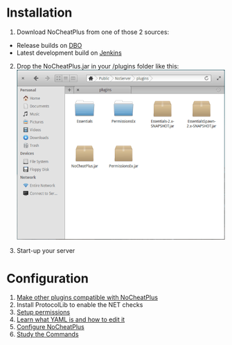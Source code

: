 # Installation
1. Download NoCheatPlus from one of those 2 sources:
 * Release builds on [DBO]
 * Latest development build on [Jenkins]

2. Drop the NoCheatPlus.jar in your /plugins folder like this:  ![Installation](Resources/Installation.gif)  

3. Start-up your server

# Configuration
1. [Make other plugins compatible with NoCheatPlus](https://github.com/Updated-NoCheatPlus/Docs/blob/master/Features-and-Compatibility.md)
2. Install ProtocolLib to enable the NET checks
3. [Setup permissions](https://github.com/Updated-NoCheatPlus/Docs/blob/master/Settings/Permissions.md)
4. [Learn what YAML is and how to edit it](https://github.com/Updated-NoCheatPlus/Docs/blob/master/YAML.md)
5. [Configure NoCheatPlus](https://github.com/Updated-NoCheatPlus/Docs/blob/master/Settings/Configuration.md)
6. [Study the Commands](https://github.com/Updated-NoCheatPlus/Docs/blob/master/Settings/Commands.md)

[DBO]:https://dev.bukkit.org/bukkit-plugins/nocheatplus/files/
[Jenkins]:https://ci.codemc.io/job/Updated-NoCheatPlus/job/Updated-NoCheatPlus/

